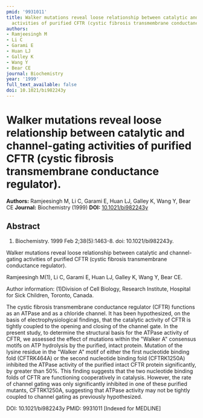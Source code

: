 ```yaml
---
pmid: '9931011'
title: Walker mutations reveal loose relationship between catalytic and channel-gating
  activities of purified CFTR (cystic fibrosis transmembrane conductance regulator).
authors:
- Ramjeesingh M
- Li C
- Garami E
- Huan LJ
- Galley K
- Wang Y
- Bear CE
journal: Biochemistry
year: '1999'
full_text_available: false
doi: 10.1021/bi982243y
---
```


# Walker mutations reveal loose relationship between catalytic and channel-gating activities of purified CFTR (cystic fibrosis transmembrane conductance regulator).
**Authors:** Ramjeesingh M, Li C, Garami E, Huan LJ, Galley K, Wang Y, Bear CE
**Journal:** Biochemistry (1999)
**DOI:** [10.1021/bi982243y](https://doi.org/10.1021/bi982243y)

## Abstract

1. Biochemistry. 1999 Feb 2;38(5):1463-8. doi: 10.1021/bi982243y.

Walker mutations reveal loose relationship between catalytic and channel-gating 
activities of purified CFTR (cystic fibrosis transmembrane conductance 
regulator).

Ramjeesingh M(1), Li C, Garami E, Huan LJ, Galley K, Wang Y, Bear CE.

Author information:
(1)Division of Cell Biology, Research Institute, Hospital for Sick Children, 
Toronto, Canada.

The cystic fibrosis transmembrane conductance regulator (CFTR) functions as an 
ATPase and as a chloride channel. It has been hypothesized, on the basis of 
electrophysiological findings, that the catalytic activity of CFTR is tightly 
coupled to the opening and closing of the channel gate. In the present study, to 
determine the structural basis for the ATPase activity of CFTR, we assessed the 
effect of mutations within the "Walker A" consensus motifs on ATP hydrolysis by 
the purified, intact protein. Mutation of the lysine residue in the "Walker A" 
motif of either the first nucleotide binding fold (CFTRK464A) or the second 
nucleotide binding fold (CFTRK1250A) inhibited the ATPase activity of the 
purified intact CFTR protein significantly, by greater than 50%. This finding 
suggests that the two nucleotide binding folds of CFTR are functioning 
cooperatively in catalysis. However, the rate of channel gating was only 
significantly inhibited in one of these purified mutants, CFTRK1250A, suggesting 
that ATPase activity may not be tightly coupled to channel gating as previously 
hypothesized.

DOI: 10.1021/bi982243y
PMID: 9931011 [Indexed for MEDLINE]
